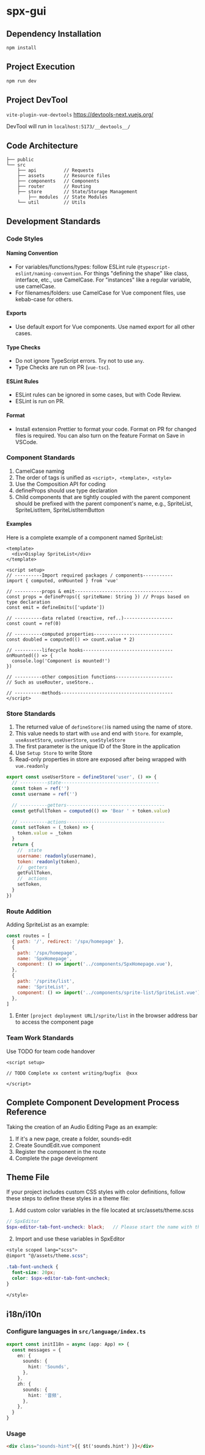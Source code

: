 # spx-gui

## Dependency Installation

```bash
npm install
```

## Project Execution

```bash
npm run dev
```

## Project DevTool

`vite-plugin-vue-devtools` <https://devtools-next.vuejs.org/>  

DevTool will run in `localhost:5173/__devtools__/`

## Code Architecture

```arduino
├── public 
└── src 
    ├── api          // Requests
    ├── assets       // Resource files
    ├── components   // Components
    ├── router       // Routing
    ├── store        // State/Storage Management
        ├── modules  // State Modules
    └── util         // Utils
```

## Development Standards

### Code Styles

#### Naming Convention

- For variables/functions/types: follow ESLint rule `@typescript-eslint/naming-convention`. For things "defining the shape" like class, interface, etc., use CamelCase. For "instances" like a regular variable, use camelCase.
- For filenames/folders: use CamelCase for Vue component files, use kebab-case for others.

#### Exports

- Use default export for Vue components. Use named export for all other cases.

#### Type Checks

- Do not ignore TypeScript errors. Try not to use `any`.
- Type Checks are run on PR (`vue-tsc`).

#### ESLint Rules

- ESLint rules can be ignored in some cases, but with Code Review.
- ESLint is run on PR.

#### Format

- Install extension Prettier to format your code. Format on PR for changed files is required. You can also turn on the feature Format on Save in VSCode.

### Component Standards

1. CamelCase naming
2. The order of tags is unified as `<script>, <template>, <style>`
3. Use the Composition API for coding
4. defineProps should use type declaration
5. Child components that are tightly coupled with the parent component should be prefixed with the parent component's name, e.g., SpriteList, SpriteListItem, SpriteListItemButton

#### Examples

Here is a complete example of a component named SpriteList:

```vue
<template>
  <div>Display SpriteList</div>
</template>

<script setup>
// ----------Import required packages / components-----------
import { computed, onMounted } from 'vue'

// ----------props & emit------------------------------------
const props = defineProps({ spriteName: String }) // Props based on type declaration
const emit = defineEmits(['update'])

// ----------data related (reactive, ref..)------------------
const count = ref(0)

// ----------computed properties-----------------------------
const doubled = computed(() => count.value * 2)

// ----------lifecycle hooks---------------------------------
onMounted(() => {
  console.log('Component is mounted!')
})

// ----------other composition functions---------------------
// Such as useRouter, useStore..

// ----------methods-----------------------------------------
</script>
```

### Store Standards

1. The returned value of `defineStore()`is named using the name of store.
2. This value needs to start with `use` and end with `Store`. for example, `useAssetStore`, `useUserStore`, `useStyleStore`
3. The first parameter is the unique ID of the Store in the application
3. Use `Setup Store` to write Store
4. Read-only properties in store are exposed after being wrapped with `vue.readonly`

```js
export const useUserStore = defineStore('user', () => {
  // ----------state------------------------------------
  const token = ref('')
  const username = ref('')

  // ----------getters------------------------------------
  const getFullToken = computed(() => 'Bear ' + token.value)

  // ----------actions------------------------------------
  const setToken = (_token) => {
    token.value = _token
  }
  return {
    //  state
    username: readonly(username),
    token: readonly(token),
    //  getters
    getFullToken,
    //  actions
    setToken,
  }
})
```

### Route Addition

Adding SpriteList as an example:

```javascript
const routes = [
  { path: '/', redirect: '/spx/homepage' },
  {
    path: '/spx/homepage',
    name: 'SpxHomepage',
    component: () => import('../components/SpxHomepage.vue'),
  },
  {
    path: '/sprite/list',
    name: 'SpriteList',
    component: () => import('../components/sprite-list/SpriteList.vue'),
  },
]
```

1. Enter `[project deployment URL]/sprite/list` in the browser address bar to access the component page

### Team Work Standards

Use TODO for team code handover

```vue
<script setup>

// TODO Complete xx content writing/bugfix  @xxx

</script>
```

## Complete Component Development Process Reference

Taking the creation of an Audio Editing Page as an example:

1. If it's a new page, create a folder, sounds-edit
2. Create SoundEdit.vue component
3. Register the component in the route
4. Complete the page development

## Theme File

If your project includes custom CSS styles with color definitions, follow these steps to define these styles in a theme file:

1. Add custom color variables in the file located at src/assets/theme.scss

```scss
// SpxEditor  
$spx-editor-tab-font-uncheck: black;   // Please start the name with the component name, for example, for CSS styles in SpxEditor, start with spx-editor
```

2. Import and use these variables in SpxEditor

```scss
<style scoped lang="scss">  
@import "@/assets/theme.scss";  

.tab-font-uncheck {  
  font-size: 20px;  
  color: $spx-editor-tab-font-uncheck;  
}
  
</style>
```

## i18n/i10n

### Configure languages in `src/language/index.ts`

```typescript
export const initI18n = async (app: App) => {
  const messages = {
    en: {
      sounds: {
        hint: 'Sounds',
      },
    },
    zh: {
      sounds: {
        hint: '音频',
      },
    },
  }
}
```

### Usage

```html
<div class="sounds-hint">{{ $t('sounds.hint') }}</div>
```

